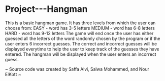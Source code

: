 # Project---Hangman 
This is a basic hangman game. It has three levels from which the user can choose from:
EASY - word has 3-5 letters
MEDIUM - word has 6-8 letters
HARD - word has 9-12 letters
The game will end once the user has either guessed all the letters of the word randomly chosen by the program or if the user enters 6 incorrect guesses.
The correct and incorrect guesses will be displayed everytime to help the user to keep track of the guesses they have entered.
The hangman will be displayed when the user enters an incorrect guess. 

~ Source code was created by Saffa Alvi, Salwa Mohammed, and Nour ElKott ~
